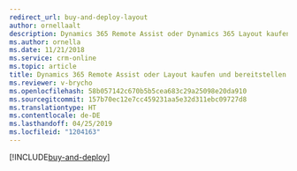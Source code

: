 ```yaml
---
redirect_url: buy-and-deploy-layout
author: ornellaalt
description: Dynamics 365 Remote Assist oder Dynamics 365 Layout kaufen und bereitstellen
ms.author: ornella
ms.date: 11/21/2018
ms.service: crm-online
ms.topic: article
title: Dynamics 365 Remote Assist oder Layout kaufen und bereitstellen
ms.reviewer: v-brycho
ms.openlocfilehash: 58b057142c670b5b5cea683c29a25098e20da910
ms.sourcegitcommit: 157b70ec12e7cc459231aa5e32d311ebc09727d8
ms.translationtype: HT
ms.contentlocale: de-DE
ms.lasthandoff: 04/25/2019
ms.locfileid: "1204163"
---
```

[!INCLUDE[buy-and-deploy](../includes/buy-and-deploy.md)]
